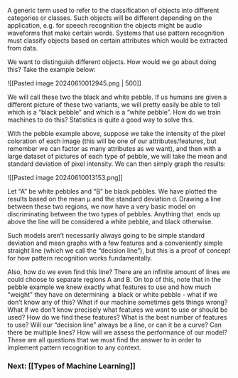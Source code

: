 A generic term used to refer to the classification of objects into different categories or classes. Such objects will be different depending on the application, e.g. for speech recognition the objects might be audio waveforms that make certain words. Systems that use pattern recognition must classify objects based on certain attributes which would be extracted from data.

We want to distinguish different objects. How would we go about doing this? Take the example below:

![[Pasted image 20240610012945.png | 500]]

We will call these two the black and white pebble. If us humans are given a different picture of these two variants, we will pretty easily be able to tell which is a “black pebble” and which is a “white pebble”. How do we train machines to do this? Statistics is quite a good way to solve this.

With the pebble example above, suppose we take the intensity of the pixel coloration of each image (this will be one of our attributes/features, but remember we can factor as many attributes as we want), and then with a large dataset of pictures of each type of pebble, we will take the mean and standard deviation of pixel intensity. We can then simply graph the results:

![[Pasted image 20240610013153.png]]


Let “A” be white pebbles and “B” be black pebbles. We have plotted the results based on the mean μ and the standard deviation σ. Drawing a line between these two regions, we now have a very basic model on discriminating between the two types of pebbles. Anything that  ends up above the line will be considered a white pebble, and black otherwise.

Such models aren’t necessarily always going to be simple standard deviation and mean graphs with a few features and a conveniently simple straight line (which we call the “decision line”), but this is a proof of concept for how pattern recognition works fundamentally.

Also, how do we even find this line? There are an infinite amount of lines we could choose to separate regions A and B. On top of this, note that in the pebble example we knew exactly what features to use and how much “weight” they have on determining  a black or white pebble - what if we don’t know any of this? What if our machine sometimes gets things wrong? What if we don’t know precisely what features we want to use or should be used? How do we find these features? What is the best number of features to use? Will our “decision line” always be a line, or can it be a curve? Can there be multiple lines? How will we assess the performance of our model? These are all questions that we must find the answer to in order to implement pattern recognition to any context.

### Next: [[Types of Machine Learning]]